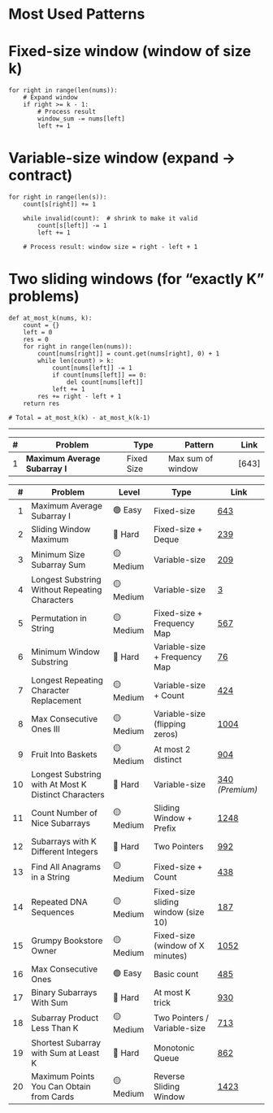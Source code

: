 # Most Used Patterns
# Fixed-size window (window of size k)
```
for right in range(len(nums)):
    # Expand window
    if right >= k - 1:
        # Process result
        window_sum -= nums[left]
        left += 1
```
# Variable-size window (expand → contract)
```
for right in range(len(s)):
    count[s[right]] += 1

    while invalid(count):  # shrink to make it valid
        count[s[left]] -= 1
        left += 1

    # Process result: window size = right - left + 1
```
# Two sliding windows (for “exactly K” problems)
```
def at_most_k(nums, k):
    count = {}
    left = 0
    res = 0
    for right in range(len(nums)):
        count[nums[right]] = count.get(nums[right], 0) + 1
        while len(count) > k:
            count[nums[left]] -= 1
            if count[nums[left]] == 0:
                del count[nums[left]]
            left += 1
        res += right - left + 1
    return res

# Total = at_most_k(k) - at_most_k(k-1)
```

---
|  # | Problem                                                  | Type                     | Pattern                             | Link                                                                                                   |
| -: | -------------------------------------------------------- | ------------------------ | ----------------------------------- | ------------------------------------------------------------------------------------------------------ |
|  1 | **Maximum Average Subarray I**                           | Fixed Size               | Max sum of window                   | [643]

|  # | Problem                                              | Level     | Type                                | Link                                                                                                   |
| -: | ---------------------------------------------------- | --------- | ----------------------------------- | ------------------------------------------------------------------------------------------------------ |
|  1 | Maximum Average Subarray I                           | 🟢 Easy   | Fixed-size                          | [643](https://leetcode.com/problems/maximum-average-subarray-i/)                                       |
|  2 | Sliding Window Maximum                               | 🔴 Hard   | Fixed-size + Deque                  | [239](https://leetcode.com/problems/sliding-window-maximum/)                                           |
|  3 | Minimum Size Subarray Sum                            | 🟡 Medium | Variable-size                       | [209](https://leetcode.com/problems/minimum-size-subarray-sum/)                                        |
|  4 | Longest Substring Without Repeating Characters       | 🟡 Medium | Variable-size                       | [3](https://leetcode.com/problems/longest-substring-without-repeating-characters/)                     |
|  5 | Permutation in String                                | 🟡 Medium | Fixed-size + Frequency Map          | [567](https://leetcode.com/problems/permutation-in-string/)                                            |
|  6 | Minimum Window Substring                             | 🔴 Hard   | Variable-size + Frequency Map       | [76](https://leetcode.com/problems/minimum-window-substring/)                                          |
|  7 | Longest Repeating Character Replacement              | 🟡 Medium | Variable-size + Count               | [424](https://leetcode.com/problems/longest-repeating-character-replacement/)                          |
|  8 | Max Consecutive Ones III                             | 🟡 Medium | Variable-size (flipping zeros)      | [1004](https://leetcode.com/problems/max-consecutive-ones-iii/)                                        |
|  9 | Fruit Into Baskets                                   | 🟡 Medium | At most 2 distinct                  | [904](https://leetcode.com/problems/fruit-into-baskets/)                                               |
| 10 | Longest Substring with At Most K Distinct Characters | 🔴 Hard   | Variable-size                       | [340](https://leetcode.com/problems/longest-substring-with-at-most-k-distinct-characters/) *(Premium)* |
| 11 | Count Number of Nice Subarrays                       | 🟡 Medium | Sliding Window + Prefix             | [1248](https://leetcode.com/problems/count-number-of-nice-subarrays/)                                  |
| 12 | Subarrays with K Different Integers                  | 🔴 Hard   | Two Pointers                        | [992](https://leetcode.com/problems/subarrays-with-k-different-integers/)                              |
| 13 | Find All Anagrams in a String                        | 🟡 Medium | Fixed-size + Count                  | [438](https://leetcode.com/problems/find-all-anagrams-in-a-string/)                                    |
| 14 | Repeated DNA Sequences                               | 🟡 Medium | Fixed-size sliding window (size 10) | [187](https://leetcode.com/problems/repeated-dna-sequences/)                                           |
| 15 | Grumpy Bookstore Owner                               | 🟡 Medium | Fixed-size (window of X minutes)    | [1052](https://leetcode.com/problems/grumpy-bookstore-owner/)                                          |
| 16 | Max Consecutive Ones                                 | 🟢 Easy   | Basic count                         | [485](https://leetcode.com/problems/max-consecutive-ones/)                                             |
| 17 | Binary Subarrays With Sum                            | 🔴 Hard   | At most K trick                     | [930](https://leetcode.com/problems/binary-subarrays-with-sum/)                                        |
| 18 | Subarray Product Less Than K                         | 🟡 Medium | Two Pointers / Variable-size        | [713](https://leetcode.com/problems/subarray-product-less-than-k/)                                     |
| 19 | Shortest Subarray with Sum at Least K                | 🔴 Hard   | Monotonic Queue                     | [862](https://leetcode.com/problems/shortest-subarray-with-sum-at-least-k/)                            |
| 20 | Maximum Points You Can Obtain from Cards             | 🟡 Medium | Reverse Sliding Window              | [1423](https://leetcode.com/problems/maximum-points-you-can-obtain-from-cards/)                        |
